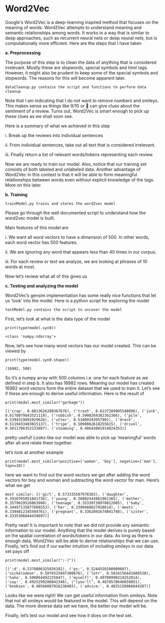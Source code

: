 # Word2Vec

Google's Word2Vec is a deep-learning inspired method that focuses on the meaning of words. Word2Vec attempts to understand meaning and semantic relationships among words. It works in a way that is similar to deep approaches, such as recurrent neural nets or deep neural nets, but is computationally more efficient.
Here are the steps that I have taken

**a.	Preprocessing**

The purpose of this step is to clean the data of anything that is considered irrelevant. Mostly these are stopwords, special symbols and html tags. However, it might also be prudent to keep some of the special symbols and stopwords. The reasons for this will become apparent later.

`dataCleanup.py contains the script and functions to perform data cleanup`

Note that I am indicating that I do not want to remove numbers and smileys. This makes sense as things like 9/10 or  can give clues about the sentiment of a review. Turns out, Word2Vec is smart enough to pick up these clues as we shall soon see.

Here is a summary of what we achieved in this step

i.	Break up the reviews into individual sentences

ii. From individual sentences, take out all text that is considered irrelevant.

iii. Finally return a list of relevant words/tokens representing each review.

Now we are ready to train our model. Also, notice that our training set consists of both labeled and unlabeled data. Another advantage of Word2Vec in this context is that it will be able to form meaningful relationships between words even without explicit knowledge of the tags. More on this later.

**b.	Training**

`trainModel.py trains and stores the word2vec model`

Please go through the well documented script to understand how the word2vec model is built.

Main features of this model are

i.	We want all word vectors to have a dimension of 500. In other words, each word vector has 500 features.

ii.	We are ignoring any word that appears less than 40 times in our corpus.

iii.	For each review or text we analyze, we are looking at phrases of 10 words at most.

Now let’s review what all of this gives us

**c.	Testing and analyzing the model**

Word2Vec’s gensim implementation has some really nice functions that let us ‘look’ into the model. Here is a python script for exploring the model

`testModel.py contains the script to uncover the model`

First, let’s look at what is the data type of the model

`print(type(model.syn0))`

`<class 'numpy.ndarray'>`

Now, let’s see how many word vectors has our model created. This can be viewed by

`print(type(model.syn0.shape))`

`(16982, 500)`

So it’s a numpy array with 500 columns i.e. one for each feature as we defined in step b. It also has 16982 rows. Meaning our model has created 16982 word vectors form the entire dataset that we used to train it. Let’s see if these are enough to derive useful information. Here is the result of 

`print(model.most_similar("garbage"))`

`[('crap', 0.6813626289367676), ('trash', 0.6237289905548096), ('junk', 0.6178079843521118), ('rubbish', 0.5900264382362366), ('pile', 0.5394319891929626), ('utter', 0.53409343957901), ('dreck', 0.5119433403015137), ('tripe', 0.5090062618255615), ('drivel', 0.5011706352233887), ('steaming', 0.48643001914024353)]`

pretty useful! Looks like our model was able to pick up ‘meaningful’ words after all and relate them together.

let’s look at another example

`print(model.most_similar(positive=['woman', 'boy'], negative=['man'], topn=10))`

here we want to find out the word vectors we get after adding the word vectors for boy and woman and subtracting the word vector for man. Here’s what we get

`most similar:
[('girl', 0.573335587978363), ('daughter', 0.3910765051841736), ('young', 0.36802443861961365), ('mother', 0.3579619526863098), ('teenage', 0.35339730978012085), ('baby', 0.34497135877609253), ('her', 0.3399488627910614), ('meets', 0.3394812345504761), ('pregnant', 0.3362891674041748), ('sister', 0.3335306644439697)]`

Pretty neat! It is important to note that we did not provide any semantic information to our model. Anything that the model derives is purely based on the spatial correlation of words/tokens in our data. As long as there is enough data, Word2Vec will be able to derive relationships that we can use. Finally, let’s find out if our earlier intuition of including smileys in our data set pays off

`print(model.most_similar(":-)"))`

`[(':d', 0.5370886325836182), ('ps:', 0.5244550108909607), ('nickelodeon', 0.5076525807380676), ('lotr', 0.5034156441688538), ('haha', 0.500064492225647), ('myself)', 0.49700990319252014), ('say:', 0.4925299286842346), ("(you'll", 0.4870578646659851), ('boobies', 0.48568087816238403), ('advice:', 0.4825150966644287)]`

Looks like we were right! We can get useful information from smileys. Note that not all smileys would be featured in the model. This will depend on the data. The more diverse data set we have, the better our model will be.

Finally, let’s test our model and see how it does on the test set.

